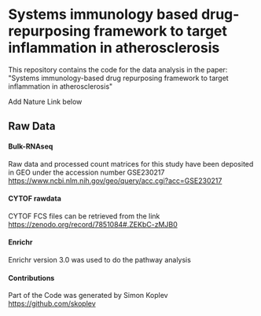 # Systems immunology based drug-repurposing framework to target inflammation in atherosclerosis

This repository contains the code for the data analysis in the paper: "Systems immunology-based drug repurposing framework to target inflammation in atherosclerosis"

Add Nature Link below

## Raw Data 

#### Bulk-RNAseq

Raw data and processed count matrices for this study have been deposited in GEO under the accession number GSE230217 https://www.ncbi.nlm.nih.gov/geo/query/acc.cgi?acc=GSE230217

#### CYTOF rawdata 

CYTOF FCS files can be retrieved from the link https://zenodo.org/record/7851084#.ZEKbC-zMJB0

#### Enrichr
Enrichr version 3.0 was used to do the pathway analysis

#### Contributions

Part of the Code was generated by Simon Koplev https://github.com/skoplev 
